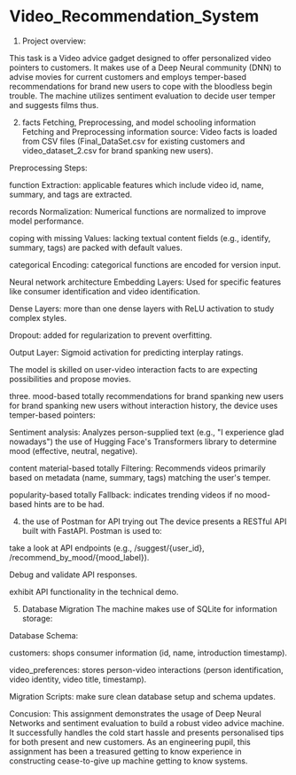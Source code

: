 # Video_Recommendation_System


1. Project overview:

This task is a Video advice gadget designed to offer personalized video pointers to customers. It makes use of a Deep Neural community (DNN) to advise movies for current customers and employs temper-based recommendations for brand new users to cope with the bloodless begin trouble. The machine utilizes sentiment evaluation to decide user temper and suggests films thus.

2. facts Fetching, Preprocessing, and model schooling
information Fetching and Preprocessing
information source: Video facts is loaded from CSV files (Final_DataSet.csv for existing customers and video_dataset_2.csv for brand spanking new users).

Preprocessing Steps:

function Extraction: applicable features which include video id, name, summary, and tags are extracted.

records Normalization: Numerical functions are normalized to improve model performance.

coping with missing Values: lacking textual content fields (e.g., identify, summary, tags) are packed with default values.

categorical Encoding: categorical functions are encoded for version input.

Neural network architecture
Embedding Layers: Used for specific features like consumer identification and video identification.

Dense Layers: more than one dense layers with ReLU activation to study complex styles.

Dropout: added for regularization to prevent overfitting.

Output Layer: Sigmoid activation for predicting interplay ratings.

The model is skilled on user-video interaction facts to are expecting possibilities and propose movies.

three. mood-based totally recommendations for brand spanking new users
for brand spanking new users without interaction history, the device uses temper-based pointers:

Sentiment analysis: Analyzes person-supplied text (e.g., "I experience glad nowadays") the use of Hugging Face's Transformers library to determine mood (effective, neutral, negative).

content material-based totally Filtering: Recommends videos primarily based on metadata (name, summary, tags) matching the user's temper.

popularity-based totally Fallback: indicates trending videos if no mood-based hints are to be had.

4. the use of Postman for API trying out
The device presents a RESTful API built with FastAPI. Postman is used to:

take a look at API endpoints (e.g., /suggest/{user_id}, /recommend_by_mood/{mood_label}).

Debug and validate API responses.

exhibit API functionality in the technical demo.

5. Database Migration
The machine makes use of SQLite for information storage:

Database Schema:

customers: shops consumer information (id, name, introduction timestamp).

video_preferences: stores person-video interactions (person identification, video identity, video title, timestamp).

Migration Scripts: make sure clean database setup and schema updates.


Concusion:
This assignment demonstrates the usage of Deep Neural Networks and sentiment evaluation to build a robust video advice machine. It successfully handles the cold start hassle and presents personalised tips for both present and new customers. As an engineering pupil, this assignment has been a treasured getting to know experience in constructing cease-to-give up machine getting to know systems.



